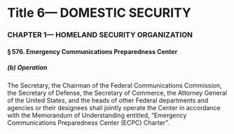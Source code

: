 
# Title 6— DOMESTIC SECURITY
### CHAPTER 1— HOMELAND SECURITY ORGANIZATION
#### § 576. Emergency Communications Preparedness Center
##### (b) Operation

The Secretary, the Chairman of the Federal Communications Commission, the Secretary of Defense, the Secretary of Commerce, the Attorney General of the United States, and the heads of other Federal departments and agencies or their designees shall jointly operate the Center in accordance with the Memorandum of Understanding entitled, “Emergency Communications Preparedness Center (ECPC) Charter”.
